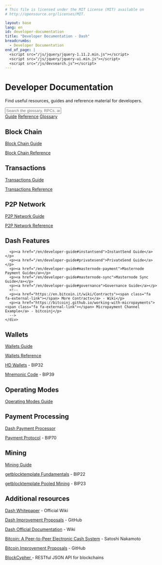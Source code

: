 ```yaml
---
# This file is licensed under the MIT License (MIT) available on
# http://opensource.org/licenses/MIT.

layout: base
lang: en
id: developer-documentation
title: "Developer Documentation - Dash"
breadcrumbs:
  - Developer Documentation
end_of_page: |
  <script src="/js/jquery/jquery-1.11.2.min.js"></script>
  <script src="/js/jquery/jquery-ui.min.js"></script>
  <script src="/js/devsearch.js"></script>
---
```

<link rel="stylesheet" href="/css/jquery-ui.min.css">

# Developer Documentation

<p class="summary">Find useful resources, guides and reference material for developers.</p>

<input id="glossary_term" class="glossary_term" placeholder="Search the glossary, RPCs, and more">

<div class="docreference">
<a href="/en/developer-guide"><span class="fa fa-info-circle fa-2x"></span><span>Guide</span></a>
<a href="/en/developer-reference"><span class="fa fa-book fa-2x"></span><span>Reference</span></a>
<!-- <a href="/en/developer-examples"><span class="fa fa-code fa-2x"></span><span>Examples</span></a> -->
<a href="/en/developer-glossary"><span class="fa fa-font fa-2x"></span><span>Glossary</span></a>
</div>

<div class="resources">
  <div><div>
      <h2 id="block_chain"><span class="fa fa-cube fa-lg"></span> Block Chain</h2>
      <p><a href="/en/developer-guide#block-chain">Block Chain Guide</a></p>
      <p><a href="/en/developer-reference#block-chain">Block Chain Reference</a></p>
    </div><div>
      <h2 id="transactions"><span class="fa fa-exchange fa-lg"></span> Transactions</h2>
      <p><a href="/en/developer-guide#transactions">Transactions Guide</a></p>
      <p><a href="/en/developer-reference#transactions">Transactions Reference</a></p>
      <!-- <p><a href="/en/developer-examples#transactions">Transaction Examples</a></p> -->
    </div>
  </div>
  <div>
    <div>
      <h2 id="p2p-network"><span class="fa fa-share-alt fa-lg"></span> P2P Network</h2>
      <p><a href="/en/developer-guide#p2p-network">P2P Network Guide</a></p>
      <p><a href="/en/developer-reference#p2p-network">P2P Network Reference</a></p>
      <!-- <p><a href="/en/developer-examples#p2p-network">P2P Network Examples</a></p> -->
      <!--<p><a href="https://en.bitcoin.it/wiki/Protocol_specification"><span class="fa fa-external-link"></span> Full Protocol Specification</a> - Wiki</p>-->
    </div><div>
      <h2 id="contracts"><span class="fa fa-sitemap fa-lg fa-rotate-270"></span> Dash Features</h2>
      <!-- <p><a href="/en/developer-guide#contracts">Contracts Guide</a></p> -->

      <p><a href="/en/developer-guide#instantsend">InstantSend Guide</a></p>
      <p><a href="/en/developer-guide#privatesend">PrivateSend Guide</a></p>
      <p><a href="/en/developer-guide#masternode-payment">Masternode Payment Guide</a></p>
      <p><a href="/en/developer-guide#masternode-sync">Masternode Sync Guide</a></p>
      <p><a href="/en/developer-guide#governance">Governance Guide</a></p>
      <!--
      <p><a href="https://en.bitcoin.it/wiki/Contracts"><span class="fa fa-external-link"></span> More Contracts</a> - Wiki</p>
      <p><a href="https://bitcoinj.github.io/working-with-micropayments"><span class="fa fa-external-link"></span> Micropayment Channel Example</a> - bitcoinj</p>
      -->
    </div>
  </div>
  <div>
    <div>
      <h2 id="wallets"><span class="fa fa-btc fa-lg"></span> Wallets</h2>
      <p><a href="/en/developer-guide#wallets">Wallets Guide</a></p>
      <p><a href="/en/developer-reference#wallets">Wallets Reference</a></p>
      <p><a href="https://github.com/bitcoin/bips/blob/master/bip-0032.mediawiki"><span class="fa fa-external-link"></span> HD Wallets</a> - BIP32</p>
      <p><a href="https://github.com/bitcoin/bips/blob/master/bip-0039.mediawiki"><span class="fa fa-external-link"></span> Mnemonic Code</a> - BIP39</p>
    </div><div>
      <h2 id="operating_modes"><span class="fa fa-cogs fa-lg"></span> Operating Modes</h2>
      <p><a href="/en/developer-guide#operating-modes">Operating Modes Guide</a></p>
    </div>
  </div>
  <div>
    <div>
      <h2 id="payment-processing"><span class="fa fa-cart-plus fa-lg"></span> Payment Processing</h2>
      <!--
      <p><a href="/en/developer-guide#payment-processing">Payment Processing Guide</a></p>
      <p><a href="/en/developer-examples#payment-processing">Payment Processing Examples</a></p>
      -->
      <p><a href="https://dashpay.atlassian.net/wiki/spaces/DOC/pages/86278547/Dash+Payment+Processor"><span class="fa fa-external-link"></span> Dash Payment Processor</a></p>
      <p><a href="https://github.com/bitcoin/bips/blob/master/bip-0070.mediawiki"><span class="fa fa-external-link"></span> Payment Protocol</a> - BIP70</p>
    </div><div>
      <h2 id="mining"><span class="fa fa-puzzle-piece fa-lg"></span> Mining</h2>
      <p><a href="/en/developer-guide#mining">Mining Guide</a></p>
      <p><a href="https://github.com/bitcoin/bips/blob/master/bip-0022.mediawiki"><span class="fa fa-external-link"></span> getblocktemplate Fundamentals</a> - BIP22</p>
      <p><a href="https://github.com/bitcoin/bips/blob/master/bip-0023.mediawiki"><span class="fa fa-external-link"></span> getblocktemplate Pooled Mining</a> - BIP23</p>
    </div>
  </div>
</div>

<div class="resourcesmore"><div>
  <h2 id="additional-resources"><span class="fa fa-link fa-lg"></span> Additional resources</h2>
  <p><a href="https://dashpay.atlassian.net/wiki/spaces/DOC/pages/5472261/Whitepaper"><span class="fa fa-external-link"></span> Dash Whitepaper</a> - Official Wiki</p>
  <p><a href="https://github.com/dashpay/dips#readme"><span class="fa fa-external-link"></span> Dash Improvement Proposals</a> - GitHub</p>
  <p><a href="https://dashpay.atlassian.net/wiki/spaces/DOC/pages"><span class="fa fa-external-link"></span> Dash Official Documentation</a> - Wiki</p>
  <p><a href="/en/bitcoin-paper"><span class="fa fa-external-link"></span> Bitcoin: A Peer-to-Peer Electronic Cash System</a> - Satoshi Nakamoto</p>
  <p><a href="https://github.com/bitcoin/bips#readme"><span class="fa fa-external-link"></span> Bitcoin Improvement Proposals</a> - GitHub</p>

  <p><a href="https://www.blockcypher.com/dev/dash/"><span class="fa fa-external-link"></span> BlockCypher </a> - RESTful JSON API for blockchains</p>
  <!--<p><a href="https://github.com/minium/Bitcoin-Spec"><span class="fa fa-external-link"></span> Bitcoin Developer Reference (working paper)</a> - Krzysztof Okupski</p>-->
  <!--<p><a href="https://bitcoinj.github.io/#documentation"><span class="fa fa-external-link"></span> Bitcoinj Developer Documentation</a> - bitcoinj.org</p>-->
  <!--<p><a href="https://programmingblockchain.gitbooks.io/programmingblockchain/content/"><span class="fa fa-external-link"></span> The C# Bitcoin book (NBitcoin Developer Documentation)</a> - Nicolas Dorier</p>-->
</div></div>
